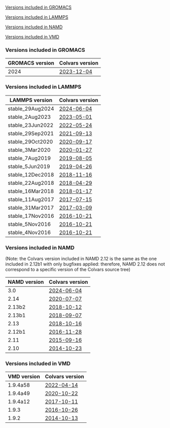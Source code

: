 [Versions included in GROMACS](#versions-included-in-GROMACS)

[Versions included in LAMMPS](#versions-included-in-LAMMPS)

[Versions included in NAMD](#versions-included-in-NAMD)

[Versions included in VMD](#versions-included-in-VMD)

### Versions included in GROMACS
GROMACS version | Colvars version
-------------- | ---------------
2024 | [2023-12-04](https://github.com/Colvars/colvars/releases/tag/gromacs-2024)

### Versions included in LAMMPS
LAMMPS version | Colvars version
-------------- | ---------------
stable_29Aug2024 | [2024-06-04](https://github.com/Colvars/colvars/releases/tag/lammps-stable_29Aug2024)
stable_2Aug2023 | [2023-05-01](https://github.com/Colvars/colvars/releases/tag/lammps-stable_2Aug2023)
stable_23Jun2022 | [2022-05-24](https://github.com/Colvars/colvars/releases/tag/lammps-stable_23Jun2022)
stable_29Sep2021 | [2021-09-13](https://github.com/Colvars/colvars/releases/tag/lammps-stable_29Sep2021)
stable_29Oct2020 | [2020-09-17](https://github.com/Colvars/colvars/releases/tag/lammps-stable_29Oct2020)
stable_3Mar2020 | [2020-01-27](https://github.com/Colvars/colvars/releases/tag/lammps-stable_3Mar2020)
stable_7Aug2019 | [2019-08-05](https://github.com/Colvars/colvars/releases/tag/lammps-stable_7Aug2019)
stable_5Jun2019 | [2019-04-26](https://github.com/Colvars/colvars/releases/tag/lammps-stable_5Jun2019)
stable_12Dec2018 | [2018-11-16](https://github.com/Colvars/colvars/releases/tag/lammps-stable_12Dec2018)
stable_22Aug2018 | [2018-04-29](https://github.com/Colvars/colvars/releases/tag/lammps-stable_22Aug2018)
stable_16Mar2018 | [2018-01-17](https://github.com/Colvars/colvars/releases/tag/lammps-stable_16Mar2018)
stable_11Aug2017 | [2017-07-15](https://github.com/Colvars/colvars/releases/tag/lammps-stable_11Aug2017)
stable_31Mar2017 | [2017-03-09](https://github.com/Colvars/colvars/releases/tag/lammps-stable_31Mar2017)
stable_17Nov2016 | [2016-10-21](https://github.com/Colvars/colvars/releases/tag/lammps-stable_17Nov2016)
stable_5Nov2016 | [2016-10-21](https://github.com/Colvars/colvars/releases/tag/lammps-stable_5Nov2016)
stable_4Nov2016 | [2016-10-21](https://github.com/Colvars/colvars/releases/tag/lammps-stable_4Nov2016)

### Versions included in NAMD
(Note: the Colvars version included in NAMD 2.12 is the same as the one included in 2.12b1 with only bugfixes applied: therefore, NAMD 2.12 does not correspond to a specific version of the Colvars source tree)

NAMD version | Colvars version
-------------- | ---------------
3.0 | [2024-06-04](https://github.com/Colvars/colvars/releases/tag/namd-3.0)
2.14 | [2020-07-07](https://github.com/Colvars/colvars/releases/tag/namd-2.14)
2.13b2 | [2018-10-12](https://github.com/Colvars/colvars/releases/tag/namd-2.13b2)
2.13b1 | [2018-09-07](https://github.com/Colvars/colvars/releases/tag/namd-2.13b1)
2.13 | [2018-10-16](https://github.com/Colvars/colvars/releases/tag/namd-2.13)
2.12b1 | [2016-11-28](https://github.com/Colvars/colvars/releases/tag/namd-2.12b1)
2.11 | [2015-09-16](https://github.com/Colvars/colvars/releases/tag/namd-2.11)
2.10 | [2014-10-23](https://github.com/Colvars/colvars/releases/tag/namd-2.10)

### Versions included in VMD
VMD version | Colvars version
-------------- | ---------------
1.9.4a58 | [2022-04-14](https://github.com/Colvars/colvars/releases/tag/vmd-1.9.4a58)
1.9.4a49 | [2020-10-22](https://github.com/Colvars/colvars/releases/tag/vmd-1.9.4a49)
1.9.4a12 | [2017-10-11](https://github.com/Colvars/colvars/releases/tag/vmd-1.9.4a12)
1.9.3 | [2016-10-26](https://github.com/Colvars/colvars/releases/tag/vmd-1.9.3)
1.9.2 | [2014-10-13](https://github.com/Colvars/colvars/releases/tag/vmd-1.9.2)

